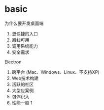 # basic

为什么要开发桌面端
1.  更快捷的入口
2. 离线可用
3. 调用系统能力
4. 安全需求 

Electron
1. 跨平台 (Mac、Windows、Linux、不支持XP)
2. Web技术构建
3. 活跃的社区
4. 大型应案例
5. 包体积大
6. 性能一般
1
